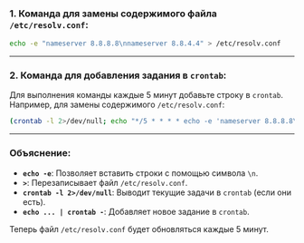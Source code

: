 ### 1. Команда для замены содержимого файла `/etc/resolv.conf`:

```bash
echo -e "nameserver 8.8.8.8\nnameserver 8.8.4.4" > /etc/resolv.conf
```

---

### 2. Команда для добавления задания в `crontab`:

Для выполнения команды каждые 5 минут добавьте строку в `crontab`. Например, для замены содержимого `/etc/resolv.conf`:

```bash
(crontab -l 2>/dev/null; echo "*/5 * * * * echo -e 'nameserver 8.8.8.8\nnameserver 8.8.4.4' > /etc/resolv.conf") | crontab -
```

---

### Объяснение:
- **`echo -e`**: Позволяет вставить строки с помощью символа `\n`.
- **`>`**: Перезаписывает файл `/etc/resolv.conf`.
- **`crontab -l 2>/dev/null`**: Выводит текущие задачи в `crontab` (если они есть).
- **`echo ... | crontab -`**: Добавляет новое задание в `crontab`.

Теперь файл `/etc/resolv.conf` будет обновляться каждые 5 минут.
